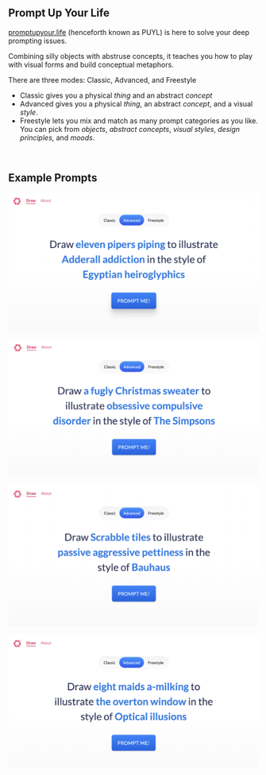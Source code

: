 ## Prompt Up Your Life



[promptupyour.life](https://promptupyour.life) (henceforth known as PUYL) is here to solve your deep prompting issues.

Combining silly objects with abstruse concepts, it teaches you how to play with visual forms and build conceptual metaphors.

There are three modes: Classic, Advanced, and Freestyle

- Classic gives you a physical _thing_ and an abstract _concept_
- Advanced gives you a physical _thing_, an abstract _concept_, and a visual _style_.
- Freestyle lets you mix and match as many prompt categories as you like. You can pick from _objects_, _abstract concepts_, _visual styles_, _design principles_, and _moods_.

<br />


## Example Prompts

![](./images/puyl_demo_1.png)

![](./images/puyl_demo_2.png)

![](./images/puyl_demo_3.png)

![](./images/puyl_demo_4.png)
